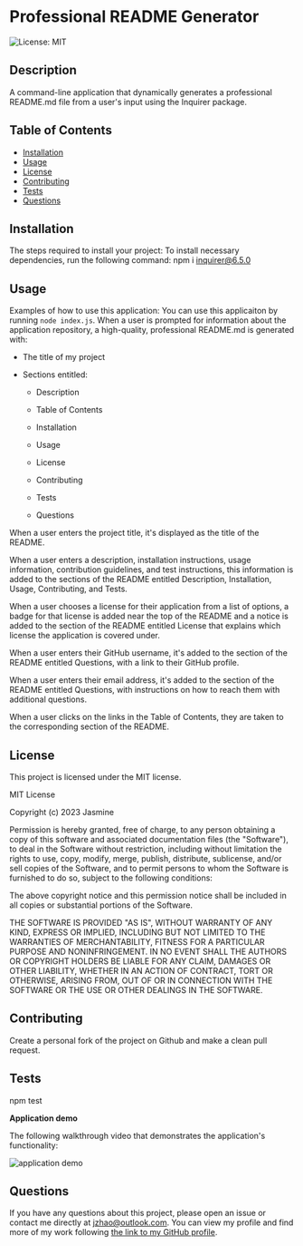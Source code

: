 # Professional README Generator
![License: MIT](https://img.shields.io/badge/License-MIT-yellow.svg)

## Description
A command-line application that dynamically generates a professional README.md file from a user's input using the Inquirer package.

## Table of Contents
- [Installation](#installation)
- [Usage](#usage)
- [License](#license)
- [Contributing](#contributing)
- [Tests](#tests)
- [Questions](#questions)

## Installation
The steps required to install your project: 
To install necessary dependencies, run the following command: npm i inquirer@6.5.0

## Usage
Examples of how to use this application: 
You can use this applicaiton by running `node index.js`.
When a user is prompted for information about the application repository, a high-quality, professional README.md is generated with:

* The title of my project

* Sections entitled:

    - Description

    - Table of Contents

    - Installation

    - Usage

    - License

    - Contributing

    - Tests

    - Questions

When a user enters the project title, it's displayed as the title of the README.

When a user enters a description, installation instructions, usage information, contribution guidelines, and test instructions, this information is added to the sections of the README entitled Description, Installation, Usage, Contributing, and Tests.

When a user chooses a license for their application from a list of options, a badge for that license is added near the top of the README and a notice is added to the section of the README entitled License that explains which license the application is covered under.

When a user enters their GitHub username, it's added to the section of the README entitled Questions, with a link to their GitHub profile.

When a user enters their email address, it's added to the section of the README entitled Questions, with instructions on how to reach them with additional questions.

When a user clicks on the links in the Table of Contents, they are taken to the corresponding section of the README.

## License
This project is licensed under the MIT license.

MIT License

Copyright (c) 2023 Jasmine

Permission is hereby granted, free of charge, to any person obtaining a copy
of this software and associated documentation files (the "Software"), to deal
in the Software without restriction, including without limitation the rights
to use, copy, modify, merge, publish, distribute, sublicense, and/or sell
copies of the Software, and to permit persons to whom the Software is
furnished to do so, subject to the following conditions:

The above copyright notice and this permission notice shall be included in all
copies or substantial portions of the Software.

THE SOFTWARE IS PROVIDED "AS IS", WITHOUT WARRANTY OF ANY KIND, EXPRESS OR
IMPLIED, INCLUDING BUT NOT LIMITED TO THE WARRANTIES OF MERCHANTABILITY,
FITNESS FOR A PARTICULAR PURPOSE AND NONINFRINGEMENT. IN NO EVENT SHALL THE
AUTHORS OR COPYRIGHT HOLDERS BE LIABLE FOR ANY CLAIM, DAMAGES OR OTHER
LIABILITY, WHETHER IN AN ACTION OF CONTRACT, TORT OR OTHERWISE, ARISING FROM,
OUT OF OR IN CONNECTION WITH THE SOFTWARE OR THE USE OR OTHER DEALINGS IN THE
SOFTWARE.

## Contributing
Create a personal fork of the project on Github and make a clean pull request.

## Tests
npm test

**Application demo**

The following walkthrough video that demonstrates the application's functionality:

![application demo](assets/img/web-apis-challenge-demo.gif)

## Questions
If you have any questions about this project, please open an issue or contact me directly at jzhao@outlook.com. 
You can view my profile and find more of my work following [the link to my GitHub profile](https://github.com/dr-jingyuezhao/).
